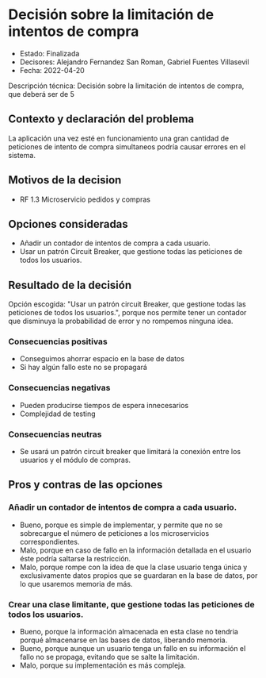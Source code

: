 # Decisión sobre la limitación de intentos de compra

* Estado: Finalizada
* Decisores: Alejandro Fernandez San Roman, Gabriel Fuentes Villasevil 
* Fecha: 2022-04-20 

Descripción técnica: Decisión sobre la limitación de intentos de compra, que deberá ser de 5

## Contexto y declaración del problema

La aplicación una vez esté en funcionamiento una gran cantidad de peticiones de intento de compra simultaneos podría causar errores en el sistema.

## Motivos de la decision 

* RF 1.3 Microservicio pedidos y compras

## Opciones consideradas

* Añadir un contador de intentos de compra a cada usuario.
* Usar un patrón Circuit Breaker, que gestione todas las peticiones de todos los usuarios.

## Resultado de la decisión

Opción escogida: "Usar un patrón circuit Breaker, que gestione todas las peticiones de todos los usuarios.", porque nos permite tener un contador que disminuya la probabilidad de error y no rompemos ninguna idea.

### Consecuencias positivas 

* Conseguimos ahorrar espacio en la base de datos
* Si hay algún fallo este no se propagará

### Consecuencias negativas 

* Pueden producirse tiempos de espera innecesarios
* Complejidad de testing

### Consecuencias neutras

* Se usará un patrón circuit breaker que limitará la conexión entre los usuarios y el módulo de compras.

## Pros y contras de las opciones 

### Añadir un contador de intentos de compra a cada usuario.

* Bueno, porque es simple de implementar, y permite que no se sobrecargue el número de peticiones a los microservicios correspondientes.
* Malo, porque en caso de fallo en la información detallada en el usuario éste podría saltarse la restricción.
* Malo, porque rompe con la idea de que la clase usuario tenga única y exclusivamente datos propios que se guardaran en la base de datos, por lo que usaremos memoria de más.

### Crear una clase limitante, que gestione todas las peticiones de todos los usuarios.

* Bueno, porque la información almacenada en esta clase no tendria porqué almacenarse en las bases de datos, liberando memoria.
* Bueno, porque aunque un usuario tenga un fallo en su información el fallo no se propaga, evitando que se salte la limitación.
* Malo, porque su implementación es más compleja.
